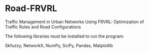 # Road-FRVRL
Traffic Management in Urban Networks Using FRVRL: Optimization of Traffic Rules and Road Configurations

The following libraries must be installed to run the program:

Skfuzzy, NetworkX, NumPy, SciPy, Pandas, Matplotlib
